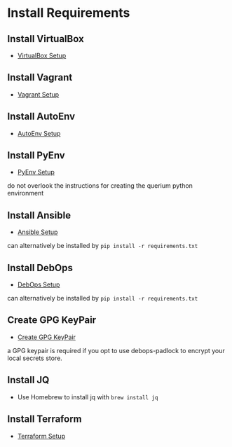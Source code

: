 # Install Requirements

## Install VirtualBox

- [VirtualBox Setup](doc/VIRTUALBOX.md)

## Install Vagrant

- [Vagrant Setup](doc/VAGRANT.md)

## Install AutoEnv

- [AutoEnv Setup](doc/AUTOENV.md)

## Install PyEnv

- [PyEnv Setup](doc/PYENV.md)

do not overlook the instructions for creating the querium python environment

## Install Ansible

- [Ansible Setup](doc/ANSIBLE.md)

can alternatively be installed by `pip install -r requirements.txt`

## Install DebOps

- [DebOps Setup](doc/DEBOPS.md)

can alternatively be installed by `pip install -r requirements.txt`

## Create GPG KeyPair

- [Create GPG KeyPair](https://alexcabal.com/creating-the-perfect-gpg-keypair/)

a GPG keypair is required if you opt to use debops-padlock to encrypt your local secrets store.

## Install JQ

- Use Homebrew to install jq with `brew install jq`

## Install Terraform

- [Terraform Setup](doc/TERRAFORM.md)

